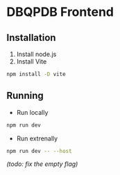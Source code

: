 # DBQPDB Frontend
## Installation
1. Install node.js
2. Install Vite
```bash
npm install -D vite
```
## Running
* Run locally
```bash
npm run dev
```
* Run extrenally
```bash
npm run dev -- --host
```
_(todo: fix the empty flag)_